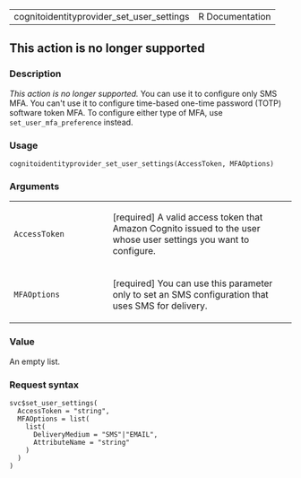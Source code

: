 <table style="width: 100%;">
<tbody>
<tr class="odd">
<td>cognitoidentityprovider_set_user_settings</td>
<td style="text-align: right;">R Documentation</td>
</tr>
</tbody>
</table>

## This action is no longer supported

### Description

*This action is no longer supported.* You can use it to configure only
SMS MFA. You can't use it to configure time-based one-time password
(TOTP) software token MFA. To configure either type of MFA, use
`set_user_mfa_preference` instead.

### Usage

    cognitoidentityprovider_set_user_settings(AccessToken, MFAOptions)

### Arguments

<table>
<colgroup>
<col style="width: 35%" />
<col style="width: 65%" />
</colgroup>
<tbody>
<tr class="odd">
<td><code
id="cognitoidentityprovider_set_user_settings_:_AccessToken">AccessToken</code></td>
<td><p>[required] A valid access token that Amazon Cognito issued to the
user whose user settings you want to configure.</p></td>
</tr>
<tr class="even">
<td><code
id="cognitoidentityprovider_set_user_settings_:_MFAOptions">MFAOptions</code></td>
<td><p>[required] You can use this parameter only to set an SMS
configuration that uses SMS for delivery.</p></td>
</tr>
</tbody>
</table>

### Value

An empty list.

### Request syntax

    svc$set_user_settings(
      AccessToken = "string",
      MFAOptions = list(
        list(
          DeliveryMedium = "SMS"|"EMAIL",
          AttributeName = "string"
        )
      )
    )

